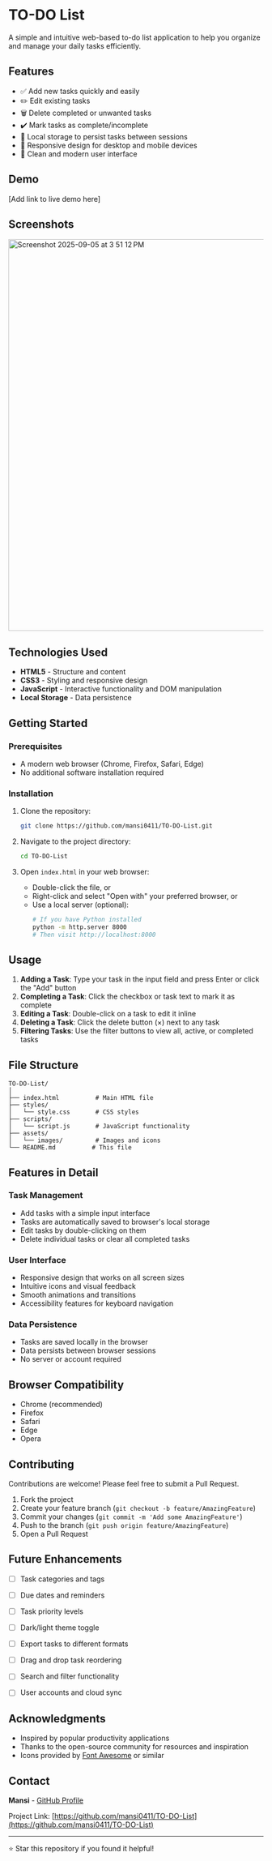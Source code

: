 # TO-DO List

A simple and intuitive web-based to-do list application to help you organize and manage your daily tasks efficiently.

## Features

- ✅ Add new tasks quickly and easily
- ✏️ Edit existing tasks
- 🗑️ Delete completed or unwanted tasks
- ✔️ Mark tasks as complete/incomplete
- 💾 Local storage to persist tasks between sessions
- 📱 Responsive design for desktop and mobile devices
- 🎨 Clean and modern user interface

## Demo

[Add link to live demo here]

## Screenshots

<img width="1440" height="773" alt="Screenshot 2025-09-05 at 3 51 12 PM" src="https://github.com/user-attachments/assets/daf2b3f9-1091-4826-9c82-33d1fcbae907" />


## Technologies Used

- **HTML5** - Structure and content
- **CSS3** - Styling and responsive design
- **JavaScript** - Interactive functionality and DOM manipulation
- **Local Storage** - Data persistence

## Getting Started

### Prerequisites

- A modern web browser (Chrome, Firefox, Safari, Edge)
- No additional software installation required

### Installation

1. Clone the repository:
   ```bash
   git clone https://github.com/mansi0411/TO-DO-List.git
   ```

2. Navigate to the project directory:
   ```bash
   cd TO-DO-List
   ```

3. Open `index.html` in your web browser:
   - Double-click the file, or
   - Right-click and select "Open with" your preferred browser, or
   - Use a local server (optional):
     ```bash
     # If you have Python installed
     python -m http.server 8000
     # Then visit http://localhost:8000
     ```

## Usage

1. **Adding a Task**: Type your task in the input field and press Enter or click the "Add" button
2. **Completing a Task**: Click the checkbox or task text to mark it as complete
3. **Editing a Task**: Double-click on a task to edit it inline
4. **Deleting a Task**: Click the delete button (×) next to any task
5. **Filtering Tasks**: Use the filter buttons to view all, active, or completed tasks

## File Structure

```
TO-DO-List/
│
├── index.html          # Main HTML file
├── styles/
│   └── style.css       # CSS styles
├── scripts/
│   └── script.js       # JavaScript functionality
├── assets/
│   └── images/         # Images and icons
└── README.md          # This file
```

## Features in Detail

### Task Management
- Add tasks with a simple input interface
- Tasks are automatically saved to browser's local storage
- Edit tasks by double-clicking on them
- Delete individual tasks or clear all completed tasks

### User Interface
- Responsive design that works on all screen sizes
- Intuitive icons and visual feedback
- Smooth animations and transitions
- Accessibility features for keyboard navigation

### Data Persistence
- Tasks are saved locally in the browser
- Data persists between browser sessions
- No server or account required

## Browser Compatibility

- Chrome (recommended)
- Firefox
- Safari
- Edge
- Opera

## Contributing

Contributions are welcome! Please feel free to submit a Pull Request.

1. Fork the project
2. Create your feature branch (`git checkout -b feature/AmazingFeature`)
3. Commit your changes (`git commit -m 'Add some AmazingFeature'`)
4. Push to the branch (`git push origin feature/AmazingFeature`)
5. Open a Pull Request

## Future Enhancements

- [ ] Task categories and tags
- [ ] Due dates and reminders
- [ ] Task priority levels
- [ ] Dark/light theme toggle
- [ ] Export tasks to different formats
- [ ] Drag and drop task reordering
- [ ] Search and filter functionality
- [ ] User accounts and cloud sync


## Acknowledgments

- Inspired by popular productivity applications
- Thanks to the open-source community for resources and inspiration
- Icons provided by [Font Awesome](https://fontawesome.com/) or similar

## Contact

**Mansi** - [GitHub Profile](https://github.com/mansi0411)

Project Link: [https://github.com/mansi0411/TO-DO-List](https://github.com/mansi0411/TO-DO-List)

---

⭐ Star this repository if you found it helpful!
